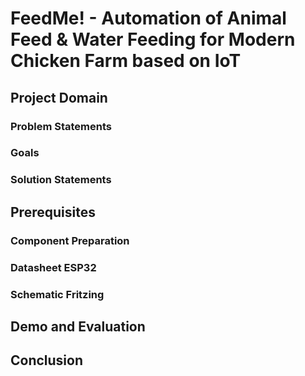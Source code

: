 # FeedMe! - Automation of Animal Feed & Water Feeding for Modern Chicken Farm based on IoT

## Project Domain

### Problem Statements

### Goals

### Solution Statements

## Prerequisites
### Component Preparation

### Datasheet ESP32

### Schematic Fritzing

## Demo and Evaluation

## Conclusion

